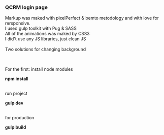 <h3>QCRM login page</h3>
Markup was maked with pixelPerfect & bemto metodology and with love for rersponsive.<br />
I used gulp toolkit with Pug & SASS<br /> 
All of the animations was maked by CSS3<br />
I did't use any JS libraries, just clean JS<br /><br />
Two solutions for changing background<br /><br /><br />

For the first: install node modules<br />

<b>npm install</b><br /><br />

run project<br />

<b>gulp dev</b><br /><br />

for production<br />

<b>gulp build</b><br /><br />
